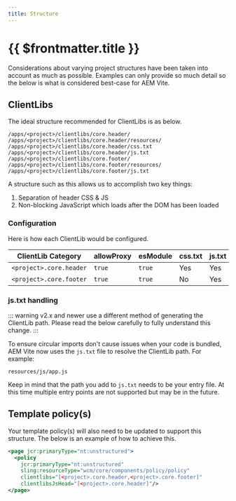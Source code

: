 ```yaml
---
title: Structure
---
```


# {{ $frontmatter.title }}

Considerations about varying project structures have been taken into account as much as possible. Examples can only provide so much detail so the below is what is considered best-case for AEM Vite.

## ClientLibs

The ideal structure recommended for ClientLibs is as below.

```
/apps/<project>/clientlibs/core.header/
/apps/<project>/clientlibs/core.header/resources/
/apps/<project>/clientlibs/core.header/css.txt
/apps/<project>/clientlibs/core.header/js.txt
/apps/<project>/clientlibs/core.footer/
/apps/<project>/clientlibs/core.footer/resources/
/apps/<project>/clientlibs/core.footer/js.txt
```

A structure such as this allows us to accomplish two key things:

1. Separation of header CSS & JS
2. Non-blocking JavaScript which loads after the DOM has been loaded

### Configuration

Here is how each ClientLib would be configured.

| ClientLib Category      | allowProxy | esModule | css.txt | js.txt |
| ----------------------- | ---------- | -------- | ------- | ------ |
| `<project>.core.header` | `true`     | `true`   | Yes     | Yes    |
| `<project>.core.footer` | `true`     | `true`   | No      | Yes    |

### js.txt handling

::: warning
v2.x and newer use a different method of generating the ClientLib path. Please read the below carefully to fully understand this change.
:::

To ensure circular imports don't cause issues when your code is bundled, AEM Vite now uses the `js.txt` file to resolve the ClientLib path. For example:

```
resources/js/app.js
```

Keep in mind that the path you add to `js.txt` needs to be your entry file. At this time multiple entry points are not supported but may be in the future.

## Template policy(s)

Your template policy(s) will also need to be updated to support this structure. The below is an example of how to achieve this.

```xml
<page jcr:primaryType="nt:unstructured">
  <policy
    jcr:primaryType="nt:unstructured"
    sling:resourceType="wcm/core/components/policy/policy"
    clientlibs="[<project>.core.header,<project>.core.footer]"
    clientlibsJsHead="[<project>.core.header]"/>
</page>
```

